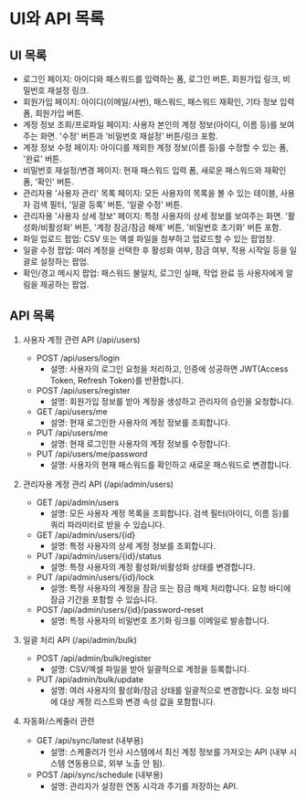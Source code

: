 # UI와 API 목록

## UI 목록

- 로그인 페이지: 아이디와 패스워드를 입력하는 폼, 로그인 버튼, 회원가입 링크, 비밀번호 재설정 링크.
- 회원가입 페이지: 아이디(이메일/사번), 패스워드, 패스워드 재확인, 기타 정보 입력 폼, 회원가입 버튼.
- 계정 정보 조회/프로파일 페이지: 사용자 본인의 계정 정보(아이디, 이름 등)를 보여주는 화면. '수정' 버튼과 '비밀번호 재설정' 버튼/링크 포함.
- 계정 정보 수정 페이지: 아이디를 제외한 계정 정보(이름 등)를 수정할 수 있는 폼, '완료' 버튼.
- 비밀번호 재설정/변경 페이지: 현재 패스워드 입력 폼, 새로운 패스워드와 재확인 폼, '확인' 버튼.
- 관리자용 '사용자 관리' 목록 페이지: 모든 사용자의 목록을 볼 수 있는 테이블, 사용자 검색 필터, '일괄 등록' 버튼, '일괄 수정' 버튼.
- 관리자용 '사용자 상세 정보' 페이지: 특정 사용자의 상세 정보를 보여주는 화면. '활성화/비활성화' 버튼, '계정 잠금/잠금 해제' 버튼, '비밀번호 초기화' 버튼 포함.
- 파일 업로드 팝업: CSV 또는 엑셀 파일을 첨부하고 업로드할 수 있는 팝업창.
- 일괄 수정 팝업: 여러 계정을 선택한 후 활성화 여부, 잠금 여부, 적용 시작일 등을 일괄로 설정하는 팝업.
- 확인/경고 메시지 팝업: 패스워드 불일치, 로그인 실패, 작업 완료 등 사용자에게 알림을 제공하는 팝업.

## API 목록

1. 사용자 계정 관련 API (/api/users)
    - POST /api/users/login
        - 설명: 사용자의 로그인 요청을 처리하고, 인증에 성공하면 JWT(Access Token, Refresh Token)를 반환합니다.
    - POST /api/users/register
        - 설명: 회원가입 정보를 받아 계정을 생성하고 관리자의 승인을 요청합니다.
    - GET /api/users/me
        - 설명: 현재 로그인한 사용자의 계정 정보를 조회합니다.
    - PUT /api/users/me
        - 설명: 현재 로그인한 사용자의 계정 정보를 수정합니다.
    - PUT /api/users/me/password
        - 설명: 사용자의 현재 패스워드를 확인하고 새로운 패스워드로 변경합니다.

2. 관리자용 계정 관리 API (/api/admin/users)
    - GET /api/admin/users
        - 설명: 모든 사용자 계정 목록을 조회합니다. 검색 필터(아이디, 이름 등)를 쿼리 파라미터로 받을 수 있습니다.
    - GET /api/admin/users/{id}
        - 설명: 특정 사용자의 상세 계정 정보를 조회합니다.
    - PUT /api/admin/users/{id}/status
        - 설명: 특정 사용자의 계정 활성화/비활성화 상태를 변경합니다.
    - PUT /api/admin/users/{id}/lock
        - 설명: 특정 사용자의 계정을 잠금 또는 잠금 해제 처리합니다. 요청 바디에 잠금 기간을 포함할 수 있습니다.
    - POST /api/admin/users/{id}/password-reset
        - 설명: 특정 사용자의 비밀번호 초기화 링크를 이메일로 발송합니다.

3. 일괄 처리 API (/api/admin/bulk)
    - POST /api/admin/bulk/register
        - 설명: CSV/엑셀 파일을 받아 일괄적으로 계정을 등록합니다.
    - PUT /api/admin/bulk/update
        - 설명: 여러 사용자의 활성화/잠금 상태를 일괄적으로 변경합니다. 요청 바디에 대상 계정 리스트와 변경 속성 값을 포함합니다.

4. 자동화/스케줄러 관련
    - GET /api/sync/latest (내부용)
        - 설명: 스케줄러가 인사 시스템에서 최신 계정 정보를 가져오는 API (내부 시스템 연동용으로, 외부 노출 안 됨).
    - POST /api/sync/schedule (내부용)
        - 설명: 관리자가 설정한 연동 시각과 주기를 저장하는 API.